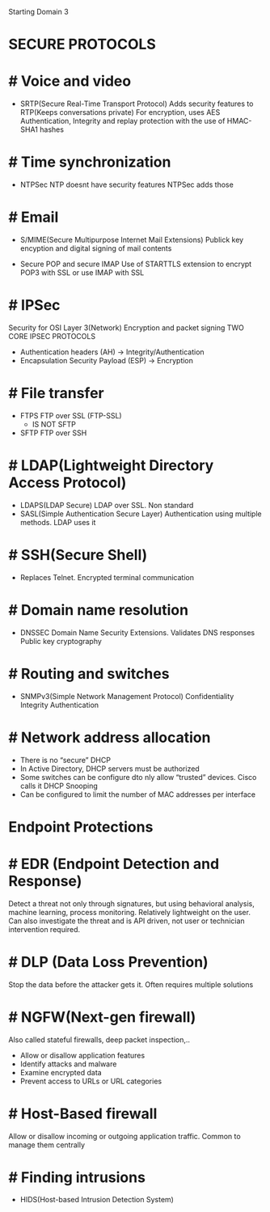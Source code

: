 Starting Domain 3

# SECURE PROTOCOLS
# # Voice and video

 - SRTP(Secure Real-Time Transport Protocol)
	 Adds security features to RTP(Keeps conversations private)
	 For encryption, uses AES
	 Authentication, Integrity and replay protection with the use of HMAC-SHA1 hashes
# # Time synchronization
- NTPSec
	NTP doesnt have security features
	 NTPSec adds those

# # Email
- S/MIME(Secure Multipurpose Internet Mail Extensions)
	Publick key encyption and digital signing of mail contents

- Secure POP and secure IMAP
	Use of STARTTLS extension to encrypt POP3 with SSL or use IMAP with SSL

# # IPSec
Security for OSI Layer 3(Network)
Encryption and packet signing
TWO CORE IPSEC PROTOCOLS
- Authentication headers (AH) → Integrity/Authentication
- Encapsulation Security Payload (ESP) → Encryption
# # File transfer
- FTPS
	FTP over SSL (FTP-SSL)
	- IS NOT SFTP
- SFTP
	FTP over  SSH
# # LDAP(Lightweight Directory Access Protocol)
- LDAPS(LDAP Secure)
	LDAP over SSL. Non standard
- SASL(Simple Authentication Secure Layer)
	Authentication using multiple methods. LDAP uses it
# # SSH(Secure Shell)
- Replaces Telnet. Encrypted terminal communication
# # Domain name resolution
- DNSSEC
	Domain Name Security Extensions. Validates DNS responses
	Public key cryptography
# # Routing and switches
- SNMPv3(Simple Network Management Protocol)
	Confidentiality
	Integrity
	Authentication
# # Network address allocation
- There is no “secure” DHCP
- In Active Directory, DHCP servers must be authorized
- Some switches can be configure dto nly allow “trusted” devices. Cisco calls it DHCP Snooping
- Can be configured to limit  the number of MAC addresses per interface

# Endpoint Protections

# # EDR (Endpoint Detection and Response)
Detect a threat not only through signatures, but using behavioral analysis, machine learning, process monitoring. Relatively lightweight on the user. Can also investigate the threat and is API driven, not user or technician intervention required.

# # DLP (Data Loss Prevention)
Stop the data before the attacker gets it. Often requires multiple solutions

# # NGFW(Next-gen firewall)
Also called stateful firewalls, deep packet inspection,..
- Allow or disallow application features
- Identify attacks and malware
- Examine encrypted data
- Prevent access to URLs or URL categories
# # Host-Based firewall
Allow or disallow incoming or outgoing application traffic. Common to manage them centrally

# # Finding intrusions
- HIDS(Host-based Intrusion Detection System)
	